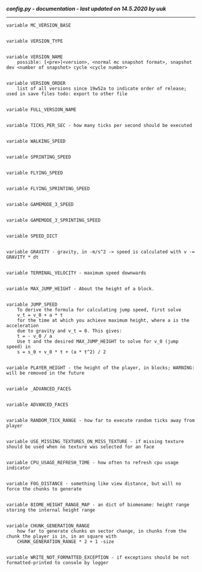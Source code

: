 ***config.py - documentation - last updated on 14.5.2020 by uuk***
___

    variable MC_VERSION_BASE


    variable VERSION_TYPE


    variable VERSION_NAME
        possible: [<pre>]<version>, <normal mc snapshot format>, snapshot dev <number of snapshot> cycle <cycle number>


    variable VERSION_ORDER
        list of all versions since 19w52a to indicate order of release; used in save files todo: export to other file


    variable FULL_VERSION_NAME


    variable TICKS_PER_SEC - how many ticks per second should be executed


    variable WALKING_SPEED


    variable SPRINTING_SPEED


    variable FLYING_SPEED


    variable FLYING_SPRINTING_SPEED


    variable GAMEMODE_3_SPEED


    variable GAMEMODE_3_SPRINTING_SPEED


    variable SPEED_DICT


    variable GRAVITY - gravity, in -m/s^2 -> speed is calculated with v -= GRAVITY * dt


    variable TERMINAL_VELOCITY - maximum speed downwards


    variable MAX_JUMP_HEIGHT - About the height of a block.


    variable JUMP_SPEED
        To derive the formula for calculating jump speed, first solve
        v_t = v_0 + a * t
        for the time at which you achieve maximum height, where a is the acceleration
        due to gravity and v_t = 0. This gives:
        t = - v_0 / a
        Use t and the desired MAX_JUMP_HEIGHT to solve for v_0 (jump speed) in
        s = s_0 + v_0 * t + (a * t^2) / 2


    variable PLAYER_HEIGHT - the height of the player, in blocks; WARNING: will be removed in the future


    variable _ADVANCED_FACES


    variable ADVANCED_FACES


    variable RANDOM_TICK_RANGE - how far to execute random ticks away from player


    variable USE_MISSING_TEXTURES_ON_MISS_TEXTURE - if missing texture should be used when no texture was selected for an face


    variable CPU_USAGE_REFRESH_TIME - how often to refresh cpu usage indicator


    variable FOG_DISTANCE - something like view distance, but will no force the chunks to generate


    variable BIOME_HEIGHT_RANGE_MAP - an dict of biomename: height range storing the internal height range


    variable CHUNK_GENERATION_RANGE
        how far to generate chunks on sector change, in chunks from the chunk the player is in, in an square with
        CHUNK_GENERATION_RANGE * 2 + 1 -size


    variable WRITE_NOT_FORMATTED_EXCEPTION - if exceptions should be not formatted-printed to console by logger
